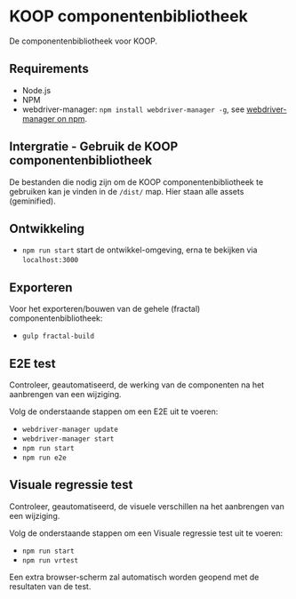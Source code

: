 # KOOP componentenbibliotheek
De componentenbibliotheek voor KOOP.

## Requirements
- Node.js
- NPM
- webdriver-manager: ```npm install webdriver-manager -g```, see [webdriver-manager on npm](https://www.npmjs.com/package/webdriver-manager).

## Intergratie - Gebruik de KOOP componentenbibliotheek
De bestanden die nodig zijn om de KOOP componentenbibliotheek te gebruiken kan je vinden in de ```/dist/``` map. Hier staan alle assets (geminified).

## Ontwikkeling
- ```npm run start``` start de ontwikkel-omgeving, erna te bekijken via ```localhost:3000```

## Exporteren
Voor het exporteren/bouwen van de gehele (fractal) componentenbibliotheek:
- ```gulp fractal-build```

## E2E test
Controleer, geautomatiseerd, de werking van de componenten na het aanbrengen van een wijziging.

Volg de onderstaande stappen om een E2E uit te voeren:
- ```webdriver-manager update```
- ```webdriver-manager start```
- ```npm run start```
- ```npm run e2e```

## Visuale regressie test
Controleer, geautomatiseerd, de visuele verschillen na het aanbrengen van een wijziging.

Volg de onderstaande stappen om een Visuale regressie test uit te voeren:
- ```npm run start```
- ```npm run vrtest```

Een extra browser-scherm zal automatisch worden geopend met de resultaten van de test.
